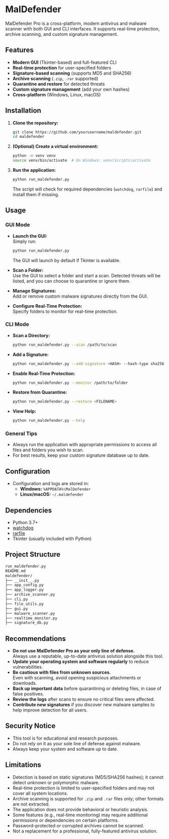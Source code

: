 # MalDefender

MalDefender Pro is a cross-platform, modern antivirus and malware scanner with both GUI and CLI interfaces. It supports real-time protection, archive scanning, and custom signature management.

## Features

- **Modern GUI** (Tkinter-based) and full-featured CLI
- **Real-time protection** for user-specified folders
- **Signature-based scanning** (supports MD5 and SHA256)
- **Archive scanning** (`.zip`, `.rar` supported)
- **Quarantine and restore** for detected threats
- **Custom signature management** (add your own hashes)
- **Cross-platform** (Windows, Linux, macOS)

## Installation

1. **Clone the repository:**

   ```sh
   git clone https://github.com/yourusername/maldefender.git
   cd maldefender
   ```

2. **(Optional) Create a virtual environment:**

   ```sh
   python -m venv venv
   source venv/bin/activate  # On Windows: venv\Scripts\activate
   ```

3. **Run the application:**

   ```sh
   python run_maldefender.py
   ```

   The script will check for required dependencies (`watchdog`, `rarfile`) and install them if missing.

## Usage

### GUI Mode

- **Launch the GUI:**  
  Simply run:

  ```sh
  python run_maldefender.py
  ```

  The GUI will launch by default if Tkinter is available.

- **Scan a Folder:**  
  Use the GUI to select a folder and start a scan. Detected threats will be listed, and you can choose to quarantine or ignore them.

- **Manage Signatures:**  
  Add or remove custom malware signatures directly from the GUI.

- **Configure Real-Time Protection:**  
  Specify folders to monitor for real-time protection.

### CLI Mode

- **Scan a Directory:**

  ```sh
  python run_maldefender.py --scan /path/to/scan
  ```

- **Add a Signature:**

  ```sh
  python run_maldefender.py --add-signature <HASH> --hash-type sha256
  ```

- **Enable Real-Time Protection:**

  ```sh
  python run_maldefender.py --monitor /path/to/folder
  ```

- **Restore from Quarantine:**

  ```sh
  python run_maldefender.py --restore <FILENAME>
  ```

- **View Help:**

  ```sh
  python run_maldefender.py --help
  ```

### General Tips

- Always run the application with appropriate permissions to access all files and folders you wish to scan.
- For best results, keep your custom signature database up to date.

## Configuration

- Configuration and logs are stored in:
  - **Windows:** `%APPDATA%\MalDefender`
  - **Linux/macOS:** `~/.maldefender`

## Dependencies

- Python 3.7+
- [watchdog](https://pypi.org/project/watchdog/)
- [rarfile](https://pypi.org/project/rarfile/)
- Tkinter (usually included with Python)

## Project Structure

```bash
run_maldefender.py
README.md
maldefender/
├── __init__.py
├── app_config.py
├── app_logger.py
├── archive_scanner.py
├── cli.py
├── file_utils.py
├── gui.py
├── malware_scanner.py
├── realtime_monitor.py
├── signature_db.py
```

## Recommendations

- **Do not use MalDefender Pro as your only line of defense.**  
  Always use a reputable, up-to-date antivirus solution alongside this tool.
- **Update your operating system and software regularly** to reduce vulnerabilities.
- **Be cautious with files from unknown sources.**  
  Even with scanning, avoid opening suspicious attachments or downloads.
- **Back up important data** before quarantining or deleting files, in case of false positives.
- **Review the logs** after scans to ensure no critical files were affected.
- **Contribute new signatures** if you discover new malware samples to help improve detection for all users.

## Security Notice

- This tool is for educational and research purposes.
- Do not rely on it as your sole line of defense against malware.
- Always keep your system and software up to date.

## Limitations

- Detection is based on static signatures (MD5/SHA256 hashes); it cannot detect unknown or polymorphic malware.
- Real-time protection is limited to user-specified folders and may not cover all system locations.
- Archive scanning is supported for `.zip` and `.rar` files only; other formats are not extracted.
- The application does not provide behavioral or heuristic analysis.
- Some features (e.g., real-time monitoring) may require additional permissions or dependencies on certain platforms.
- Password-protected or corrupted archives cannot be scanned.
- Not a replacement for a professional, fully-featured antivirus solution.

